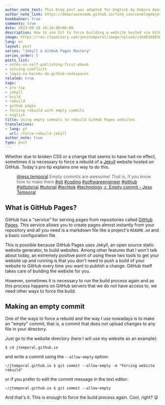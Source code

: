 ```yaml
---
author_note_text: This blog post was adapted for English by Debora Azevedo.
author_note_link: https://deboraazevedo.github.io/?utm_source=blogdajess
bookbanner: true
comments: true
date: 2023-09-20 10:10:00+00:00
description: How to use Git to force building a website hosted via GitHub Pages
image: https://res.cloudinary.com/jesstemporal/image/upload/v1640360836/covers/pro_tip_voc9gk.png
lang: en
layout: post
series: "Jekyll & GitHub Pages Mastery"
series_order: 5
posts_list:
- notes-on-self-publishing-first-ebook
- solving-conflicts
- login-no-heroku-do-github-codespaces
related: true
tags:
- pro tip
- jekyll
- build
- rebuild
- github pages
- forcing rebuild with empty commits
- english
title: Using empty commits to rebuild GitHub Pages websites
translations:
- lang: pt
  url: /force-rebuild-jekyll
author_note: true
type: post
---
```



Whether due to broken CSS or a change that seems to have had no effect, sometimes it is necessary to force a rebuild of a [Jekyll](https://jekyllrb.com/) website hosted on GitHub. Today's pro tip explains one way to do this.

<blockquote class="tiktok-embed" cite="https://www.tiktok.com/@jess.temporal/video/7276637697509199110" data-video-id="7276637697509199110" style="max-width: 605px;min-width: 325px;border-left: 5px #1bacaf" >
  <section>
    <a target="_blank" title="@jess.temporal" href="https://www.tiktok.com/@jess.temporal?refer=embed">@jess.temporal</a> Empty commits are awesome! That is, if you know how to make them <a title="git" target="_blank" href="https://www.tiktok.com/tag/git?refer=embed">#git</a> <a title="coding" target="_blank" href="https://www.tiktok.com/tag/coding?refer=embed">#coding</a> <a title="softwareengineer" target="_blank" href="https://www.tiktok.com/tag/softwareengineer?refer=embed">#softwareengineer</a> <a title="github" target="_blank" href="https://www.tiktok.com/tag/github?refer=embed">#github</a> <a title="gittutorial" target="_blank" href="https://www.tiktok.com/tag/gittutorial?refer=embed">#gittutorial</a> <a title="tutorial" target="_blank" href="https://www.tiktok.com/tag/tutorial?refer=embed">#tutorial</a> <a title="techtok" target="_blank" href="https://www.tiktok.com/tag/techtok?refer=embed">#techtok</a> <a title="technology" target="_blank" href="https://www.tiktok.com/tag/technology?refer=embed">#technology</a> <a target="_blank" title="♬ Empty commit - Jess Temporal" href="https://www.tiktok.com/music/Empty-commit-7276637716422413061?refer=embed">♬ Empty commit - Jess Temporal</a>
  </section>
</blockquote>
<script async src="https://www.tiktok.com/embed.js"></script>

## What is GitHub Pages?

GitHub has a "service" for serving pages from repositories called [GitHub Pages](https://pages.github.com/). This service allows you to create pages almost instantly from your repository and all you need is a markdown file like a project's `README.md` and a basic configuration file.

This is possible because GitHub Pages uses Jekyll, an open source static website generator, to build websites. Among other features that I won't talk about today, an extremely positive point of using these two tools to get your website up and running is that you don't need to push a build of your website to GitHub every time you want to publish a change. GitHub itself takes care of building the website for you.

However, sometimes it is necessary to run the build process again and as this process happens on GitHub servers that we do not have access to, we need other ways to force the build.

## Making an empty commit  

One of the ways to force a rebuild and the way I use nowadays is to make an "empty" commit, that is, a commit that does not upload changes to any file in your directory.

Just go to the website directory (here I will use my website as an example):

~~~ console
$ cd jtemporal.github.io
~~~

and write a commit using the `--allow-empty` option:

~~~ console
~/jtemporal.github.io $ git commit --allow-empty -m "Forcing website rebuild"
~~~

or if you prefer to edit the commit message in the text editor:

~~~ console
~/jtemporal.github.io $ git commit --allow-empty
~~~

And that's it. This is enough to force the build process again. Cool, right? 😜
